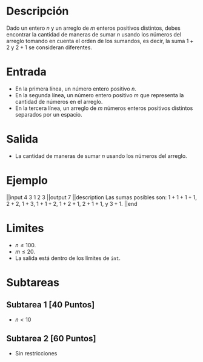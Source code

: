 # Descripción
Dado un entero $n$ y un arreglo de $m$ enteros positivos distintos, debes encontrar la cantidad de maneras de sumar $n$ usando los números del arreglo tomando en cuenta el orden de los sumandos, es decir, la suma $1+2$ y $2+1$ se consideran diferentes.


# Entrada
- En la primera línea, un número entero positivo $n$.
- En la segunda línea, un número entero positivo $m$ que representa la cantidad de números en el arreglo.
- En la tercera línea, un arreglo de $m$ números enteros positivos distintos separados por un espacio.

# Salida
- La cantidad de maneras de sumar $n$ usando los números del arreglo.

# Ejemplo
||input
4
3
1 2 3
||output
7
||description
Las sumas posibles son: $1+1+1+1$, $2+2$, $1+3$, $1+1+2$, $1+2+1$, $2+1+1$, y $3+1$.
||end


# Limites
- $n \leq 100$.
- $m \leq 20$.
- La salida está dentro de los límites de `int`.

# Subtareas
## Subtarea 1 [40 Puntos]
- $n < 10$

## Subtarea 2 [60 Puntos]
- Sin restricciones
